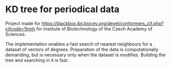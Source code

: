 # KD tree for periodical data
Project made for https://blackbox.ibt.biocev.org/devel/conformers_cif.php?cifcode=1hmh for Institute of Biotechnology of the Czech Academy of Sciences.

The implementation enables a fast search of nearest neighbours for a dataset of vectors of degrees. Preparation of the data is computationally demanding, but is necessary only when the dataset is modifies. Building the tree and searching in it is fast.
